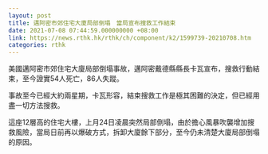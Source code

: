 ```yaml
---
layout: post
title: 邁阿密市郊住宅大廈局部倒塌　當局宣布搜救工作結束
date: 2021-07-08 07:44:59.000000000 +08:00
link: https://news.rthk.hk/rthk/ch/component/k2/1599739-20210708.htm
categories: rthk
---
```


美國邁阿密市郊住宅大廈局部倒塌事故，邁阿密戴德縣縣長卡瓦宣布，搜救行動結束，至今證實54人死亡，86人失蹤。

事故至今已經大約兩星期，卡瓦形容，結束搜救工作是極其困難的決定，但已經用盡一切方法搜救。

這座12層高的住宅大樓，上月24日凌晨突然局部倒塌，由於擔心風暴吹襲增加搜救風險，當局日前再以爆破方式，拆卸大廈餘下部分，至今仍未清楚大廈局部倒塌的原因。
